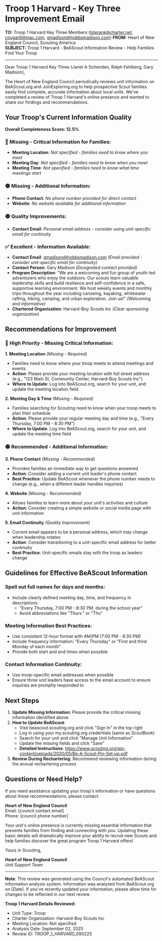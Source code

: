 # Troop 1 Harvard - Key Three Improvement Email

**TO:** Troop 1 Harvard Key Three Members (lsterank@charter.net, cougar6@mac.com, gmadison@hobbsmadison.com)
**FROM:** Heart of New England Council, Scouting America  
**SUBJECT:** Troop 1 Harvard - BeAScout Information Review - Help Families Find Your Troop  

---

Dear Troop 1 Harvard Key Three (Janet A Schenden, Ralph  Fehlberg, Gary Madison),

The Heart of New England Council periodically reviews unit information on BeAScout.org and JoinExploring.org to help prospective Scout families easily find complete, accurate information about local units. We've completed a review of Troop 1 Harvard's online presence and wanted to share our findings and recommendations.

## Your Troop's Current Information Quality

**Overall Completeness Score: 12.5%**

### 🔴 **Missing - Critical Information for Families:**
- **Meeting Location**: *Not specified - families need to know where you meet*
- **Meeting Day**: *Not specified - families need to know when you meet*
- **Meeting Time**: *Not specified - families need to know what time meetings start*

### 🟡 **Missing - Additional Information:**
- **Phone Contact**: *No phone number provided for direct contact*
- **Website**: *No website available for additional information*

### 🟡 **Quality Improvements:**
- **Contact Email**: *Personal email address - consider using unit-specific email for continuity*

### ✅ **Excellent - Information Available:**
- **Contact Email**: gmadison@hobbsmadison.com *(Email provided - consider unit-specific email for continuity)*
- **Contact Person**: Gary Madison *(Designated contact provided)*
- **Program Description**: "We are a welcoming and fun group of youth-led adventurers who enjoy the
  outdoors. Our scouts learn valuable leadership skills and build resilience and
  self-confidence in a safe, supportive learning environment. We host weekly
  events and monthly trips throughout the year including canoeing, kayaking,
  whitewater rafting, hiking, camping, and urban exploration. Join us!" *(Welcoming and informative)*
- **Chartered Organization**: Harvard-Boy Scouts Inc *(Clear sponsoring organization)*

## Recommendations for Improvement

### 🔴 **High Priority - Missing Critical Information:**

**1. Meeting Location** *(Missing - Required)*
- Families need to know where your troop meets to attend meetings and events
- **Action**: Please provide your meeting location with full street address (e.g., "123 Main St, Community Center, Harvard-Boy Scouts Inc")
- **Where to Update**: Log into BeAScout.org, search for your unit, and update the meeting location field

**2. Meeting Day & Time** *(Missing - Required)*
- Families searching for Scouting need to know when your troop meets to plan their schedule
- **Action**: Please provide your regular meeting day and time (e.g., "Every Thursday, 7:00 PM - 8:30 PM")
- **Where to Update**: Log into BeAScout.org, search for your unit, and update the meeting time field

### 🟡 **Recommended - Additional Information:**

**3. Phone Contact** *(Missing - Recommended)*
- Provides families an immediate way to get questions answered
- **Action**: Consider adding a current unit leader's phone contact
- **Best Practice**: Update BeAScout whenever the phone number needs to change (e.g., when a different leader handles inquiries)

**4. Website** *(Missing - Recommended)*
- Allows families to learn more about your unit's activities and culture
- **Action**: Consider creating a simple website or social media page with unit information

**5. Email Continuity** *(Quality Improvement)*
- Current email appears to be a personal address, which may change when leadership rotates
- **Action**: Consider transitioning to a unit-specific email address for better continuity
- **Best Practice**: Unit-specific emails stay with the troop as leaders change


## Guidelines for Effective BeAScout Information

### **Spell out full names for days and months:**
- Include clearly defined meeting day, time, and frequency in descriptions:
  - "Every Thursday, 7:00 PM - 8:30 PM, during the school year"
  - Avoid abbreviations like "Thurs." or "Thu"

### **Meeting Information Best Practices:**
- Use consistent 12-hour format with AM/PM (7:00 PM - 8:30 PM)
- Include frequency information: "Every Thursday" or "First and third Monday of each month"
- Provide both start and end times when possible

### **Contact Information Continuity:**
- Use troop-specific email addresses when possible
- Ensure three unit leaders have access to the email account to ensure inquiries are promptly responded to

## Next Steps

1. **Update Missing Information**: Please provide the critical missing information identified above
2. **How to Update BeAScout**: 
   - Visit beascout.scouting.org and click "Sign In" in the top right
   - Log in using your my.scouting.org credentials (same as ScoutBook)
   - Search for your unit and click "Manage Unit Information"
   - Update the missing fields and click "Save"
   - **Detailed Instructions**: https://www.scouting.org/wp-content/uploads/2020/05/Be-A-Scout-Pin-Set-up.pdf
3. **Review During Rechartering**: Recommend reviewing information during the annual rechartering process

## Questions or Need Help?

If you need assistance updating your troop's information or have questions about these recommendations, please contact:

**Heart of New England Council**  
Email: [council contact email]  
Phone: [council phone number]

Your unit's online presence is currently missing essential information that prevents families from finding and connecting with you. Updating these basic details will dramatically improve your ability to recruit new Scouts and help families discover the great program Troop 1 Harvard offers!

Yours in Scouting,

**Heart of New England Council**  
*Unit Support Team*

---

**Note**: This review was generated using the Council's automated BeAScout information analysis system. Information was analyzed from BeAScout.org on [Date]. If you've recently updated your information, please allow time for changes to be reflected in our next review.

**Troop 1 Harvard Details Reviewed:**
- Unit Type: Troop
- Charter Organization: Harvard-Boy Scouts Inc  
- Meeting Location: Not specified
- Analysis Date: September 02, 2025
- Review ID: TROOP_1_HARVARD_090225